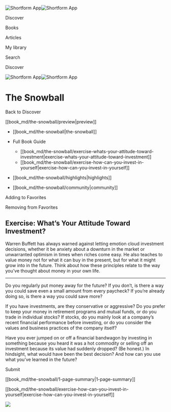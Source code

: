 ![Shortform App](/img/logo.36a2399e.svg)![Shortform App](/img/logo-dark.70c1b072.svg)

Discover

Books

Articles

My library

Search

Discover

![Shortform App](/img/logo.36a2399e.svg)![Shortform App](/img/logo-dark.70c1b072.svg)

# The Snowball

Back to Discover

[[book_md/the-snowball/preview|preview]]

  * [[book_md/the-snowball|the-snowball]]
  * Full Book Guide

    * [[book_md/the-snowball/exercise-whats-your-attitude-toward-investment|exercise-whats-your-attitude-toward-investment]]
    * [[book_md/the-snowball/exercise-how-can-you-invest-in-yourself|exercise-how-can-you-invest-in-yourself]]
  * [[book_md/the-snowball/highlights|highlights]]
  * [[book_md/the-snowball/community|community]]



Adding to Favorites 

Removing from Favorites 

## Exercise: What’s Your Attitude Toward Investment?

Warren Buffett has always warned against letting emotion cloud investment decisions, whether it be anxiety about a downturn in the market or unwarranted optimism in times when riches come easy. He also teaches to value money not for what it can buy in the present, but for what it might grow into in the future. Think about how these principles relate to the way you’ve thought about money in your own life.

* * *

Do you regularly put money away for the future? If you don’t, is there a way you could save even a small amount from every paycheck? If you’re already doing so, is there a way you could save more?

If you have investments, are they conservative or aggressive? Do you prefer to keep your money in retirement programs and mutual funds, or do you trade in individual stocks? If stocks, do you mainly look at a company’s recent financial performance before investing, or do you consider the values and business practices of the company itself?

Have you ever jumped on or off a financial bandwagon by investing in something because you heard it was a hot commodity or selling off an investment because its value had suddenly dropped? (Be honest.) In hindsight, what would have been the best decision? And how can you use what you’ve learned in the future?

Submit 

[[book_md/the-snowball/1-page-summary|1-page-summary]]

[[book_md/the-snowball/exercise-how-can-you-invest-in-yourself|exercise-how-can-you-invest-in-yourself]]

![](https://bat.bing.com/action/0?ti=56018282&Ver=2&mid=aad32ba8-d9be-4eb7-800a-8d23123e7329&sid=1711133063fa11eebdec89a8b8ae3bbc&vid=171147a063fa11eea7440fcfeb230d96&vids=0&msclkid=N&pi=0&lg=en-US&sw=800&sh=600&sc=24&nwd=1&tl=Shortform%20%7C%20Book&p=https%3A%2F%2Fwww.shortform.com%2Fapp%2Fbook%2Fthe-snowball%2Fexercise-whats-your-attitude-toward-investment&r=&lt=406&evt=pageLoad&sv=1&rn=886352)
